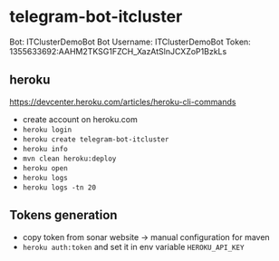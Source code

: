 # telegram-bot-itcluster

Bot: ITClusterDemoBot
Bot Username: ITClusterDemoBot
Token: 1355633692:AAHM2TKSG1FZCH_XazAtSlnJCXZoP1BzkLs

## heroku
https://devcenter.heroku.com/articles/heroku-cli-commands
* create account on heroku.com
* ```heroku login```
* ```heroku create telegram-bot-itcluster```
* ```heroku info```
* ```mvn clean heroku:deploy```
* ```heroku open```
* ```heroku logs```
* ```heroku logs -tn 20```

## Tokens generation
 * copy token from sonar website -> manual configuration for maven
 * `heroku auth:token` and set it in env variable `HEROKU_API_KEY`